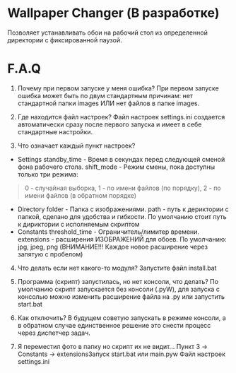 # Wallpaper Changer (В разработке)
Позволяет устанавливать обои на рабочий стол из определенной директории с фиксированной паузой.


# F.A.Q
1. Почему при первом запуске у меня ошибка?
При первом запуске ошибка может быть по двум стандартным причинам: нет стандартной папки images ИЛИ нет файлов в папке images.

2. Где находится файл настроек?
Файл настроек settings.ini создается автоматически сразу после первого запуска и имеет в себе стандартные настройки.

3. Что означает каждый пункт настроек?
- Settings
standby_time - Время в секундах перед следующей сменой фона рабочего стола.
shift_mode - Режим смены, пока доступны только три режима:
> 0 - случайная выборка,
> 1 - по имени файлов (по порядку),
> 2 - по имени файлов (в обратном порядке)
- Directory
folder - Папка с изображениями.
path - путь к дериктории с папкой, сделано для удобства и гибкости. По умолчанию стоит путь к дириктории с исполняемым скриптом
- Constants
threshold_time - Ограничитель/лимитер времени.
extensions - расширения ИЗОБРАЖЕНИЙ для обоев. По умолчанию: jpg, jpeg, png
(ВНИМАНИЕ!!! Каждое новое расширение через запятую с пробелом)

4. Что делать если нет какого-то модуля?
Запустите файл install.bat

5. Программа (скрипт) запустилась, но нет консоли, что делать?
По умолчанию скрипт запускается без консоли (.pyW), для запуска с консолью можно изменить расширение файла на .py или запустить start.bat

6. Как отключить?
В будущем советую запускать в режиме консоли, а в обратном случае единственное решение это снести процесс через диспетчер задач.

7. Я переместил фото в папку но скрипт их не видит...
Пункт 3 -> Constants -> extensionsЗапуск start.bat или main.pyw
Файл настроек settings.ini
